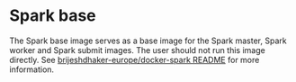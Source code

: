 # Spark base

The Spark base image serves as a base image for the Spark master, Spark worker and Spark submit images. The user should not run this image directly. See [brijeshdhaker-europe/docker-spark README](https://github.com/brijeshdhaker-europe/docker-spark) for more information.